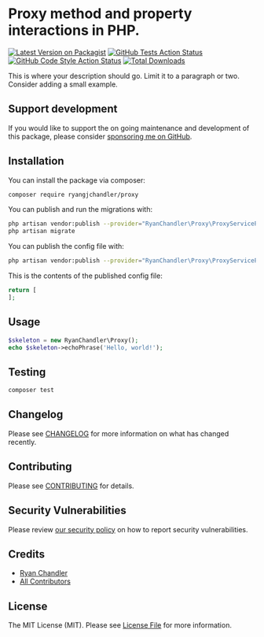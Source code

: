 # Proxy method and property interactions in PHP.

[![Latest Version on Packagist](https://img.shields.io/packagist/v/vendor_slug/package_slug.svg?style=flat-square)](https://packagist.org/packages/vendor_slug/package_slug)
[![GitHub Tests Action Status](https://img.shields.io/github/workflow/status/vendor_slug/package_slug/run-tests?label=tests)](https://github.com/vendor_slug/package_slug/actions?query=workflow%3Arun-tests+branch%3Amain)
[![GitHub Code Style Action Status](https://img.shields.io/github/workflow/status/vendor_slug/package_slug/Check%20&%20fix%20styling?label=code%20style)](https://github.com/vendor_slug/package_slug/actions?query=workflow%3A"Check+%26+fix+styling"+branch%3Amain)
[![Total Downloads](https://img.shields.io/packagist/dt/vendor_slug/package_slug.svg?style=flat-square)](https://packagist.org/packages/vendor_slug/package_slug)

This is where your description should go. Limit it to a paragraph or two. Consider adding a small example.

## Support development

If you would like to support the on going maintenance and development of this package, please consider [sponsoring me on GitHub](https://github.com/sponsors/ryangjchandler).

## Installation

You can install the package via composer:

```bash
composer require ryangjchandler/proxy
```

You can publish and run the migrations with:

```bash
php artisan vendor:publish --provider="RyanChandler\Proxy\ProxyServiceProvider" --tag="proxy-migrations"
php artisan migrate
```

You can publish the config file with:
```bash
php artisan vendor:publish --provider="RyanChandler\Proxy\ProxyServiceProvider" --tag="proxy-config"
```

This is the contents of the published config file:

```php
return [
];
```

## Usage

```php
$skeleton = new RyanChandler\Proxy();
echo $skeleton->echoPhrase('Hello, world!');
```

## Testing

```bash
composer test
```

## Changelog

Please see [CHANGELOG](CHANGELOG.md) for more information on what has changed recently.

## Contributing

Please see [CONTRIBUTING](.github/CONTRIBUTING.md) for details.

## Security Vulnerabilities

Please review [our security policy](../../security/policy) on how to report security vulnerabilities.

## Credits

- [Ryan Chandler](https://github.com/ryangjchandler)
- [All Contributors](../../contributors)

## License

The MIT License (MIT). Please see [License File](LICENSE.md) for more information.
